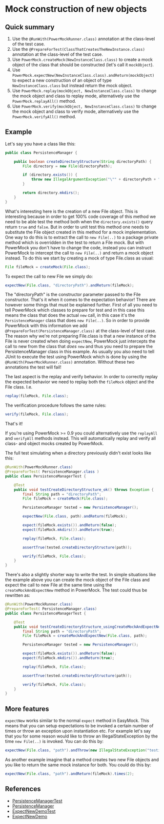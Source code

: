 # Mock construction of new objects #

## Quick summary ##

  1. Use the `@RunWith(PowerMockRunner.class)` annotation at the class-level of the test case.
  1. Use the `@PrepareForTest(ClassThatCreatesTheNewInstance.class)` annotation at the class-level of the test case.
  1. Use `PowerMock.createMock(NewInstanceClass.class)` to create a mock object of the class that should be constructed (let's call it `mockObject`).
  1. Use `PowerMock.expectNew(NewInstanceClass.class).andReturn(mockObject)` to expect a new construction of an object of type `NewInstanceClass.class` but instead return the mock object.
  1. Use `PowerMock.replay(mockObject, NewInstanceClass.class)` to change the mock object and class to replay mode, alternatively use the `PowerMock.replayAll()` method.
  1. Use `PowerMock.verify(mockObject, NewInstanceClass.class)` to change the mock object and class to verify mode, alternatively use the `PowerMock.verifyAll()` method.

## Example ##
Let's say you have a class like this:

```java
public class PersistenceManager {

	public boolean createDirectoryStructure(String directoryPath) {
		File directory = new File(directoryPath);

		if (directory.exists()) {
			throw new IllegalArgumentException("\"" + directoryPath + "\" already exists.");
		}

		return directory.mkdirs();
	}
}
```

What's interesting here is the creation of a new File object. This is interesting because in order to get 100% code coverage of this method we need to be able test the method both when the `directory.exists()` query return `true` and `false`. But in order to unit test this method one needs to substitute the File object created in this method for a mock implementation. One way to do this is to extract the call to `new File(..)` to a package private method which is overridden in the test to return a File mock. But with PowerMock you don't have to change the code, instead you can instruct PowerMock to intercept the call to `new File(..)` and return a mock object instead. To do this we start by creating a mock of type File.class as usual:

```java
File fileMock = createMock(File.class);
```
To expect the call to new File we simply do:

```java
expectNew(File.class, "directoryPath").andReturn(fileMock);
```

The "directoryPath" is the constructor parameter passed to the File constructor. That's it when it comes to the expectation behavior! There are however some things that must be explained further. First of all you need to tell PowerMock which classes to prepare for test and in this case this means the class that does the actual `new` call, in this case it's the `PersistenceManager` class that does `new File(..)`. So in order to provide PowerMock with this information we add `@PrepareForTest(PersistenceManager.class)` at the class-level of test case. The reason why we're not preparing File.class is that a new instance of the File is never created when doing `expectNew`, PowerMock just intercepts the call to new from the class that _does_ `new` and thus you need to prepare the PersistenceManager class in this example. As usually you also need to tell JUnit to execute the test using PowerMock which is done by using the `@RunWith(PowerMockRunner.class)` annotation. Without these two annotations the test will fail!

The last aspect is the replay and verify behavior. In order to correctly replay the expected behavior we need to replay both the `fileMock` object and the File class. I.e.

```java
replay(fileMock, File.class);
```
The verification procedure follows the same rules:

```java
verify(fileMock, File.class);
```
That's it!

If you're using PowerMock >= 0.9 you could alternatively use the `replayAll` and `verifyAll` methods instead. This will automatically replay and verify all class- and object mocks created by PowerMock.

The full test simulating when a directory previously didn't exist looks like this:

```java
@RunWith(PowerMockRunner.class)
@PrepareForTest( PersistenceManager.class )
public class PersistenceManagerTest {

	@Test
	public void testCreateDirectoryStructure_ok() throws Exception {
		final String path = "directoryPath";
		File fileMock = createMock(File.class);

		PersistenceManager tested = new PersistenceManager();

		expectNew(File.class, path).andReturn(fileMock);

		expect(fileMock.exists()).andReturn(false);
		expect(fileMock.mkdirs()).andReturn(true);

		replay(fileMock, File.class);

		assertTrue(tested.createDirectoryStructure(path));

		verify(fileMock, File.class);
	}
}
```

There's also a slightly shorter way to write the test. In simple situations like the example above you can create the mock object of the File class and expect the call to new File at the same time using the `createMockAndExpectNew` method in PowerMock. The test could thus be rewritten as:

```java
@RunWith(PowerMockRunner.class)
@PrepareForTest( PersistenceManager.class)
public class PersistenceManagerTest {

	@Test
	public void testCreateDirectoryStructure_usingCreateMockAndExpectNew() throws Exception {
		final String path = "directoryPath";
		File fileMock = createMockAndExpectNew(File.class, path);

		PersistenceManager tested = new PersistenceManager();

		expect(fileMock.exists()).andReturn(false);
		expect(fileMock.mkdirs()).andReturn(true);

		replay(fileMock, File.class);

		assertTrue(tested.createDirectoryStructure(path));

		verify(fileMock, File.class);
	}
}
```

## More features ##
`expectNew` works similar to the normal `expect` method in EasyMock. This means that you can setup expectations to be invoked a certain number of times or throw an exception upon instantiation etc. For example let's say that you for some reason would like to throw an IllegalStateException by the time `new File(..)` is invoked. You can do this by:

```java
expectNew(File.class, "path").andThrow(new IllegalStateException("testing!");
```

As another example imagine that a method creates two new File objects and you like to return the same mock instance for both. You could do this by:

```java
expectNew(File.class, "path").andReturn(fileMock).times(2);
```

## References ##
  * [PersistenceManagerTest](https://github.com/powermock/powermock-examples-maven/blob/master//DocumentationExamples/src/test/java/powermock/examples/newmocking/PersistenceManagerTest.java)
  * [PersistenceManager](https://github.com/powermock/powermock-examples-maven/blob/master//DocumentationExamples/src/main/java/powermock/examples/newmocking/PersistenceManager.java)
  * [ExpectNewDemoTest](https://github.com/jayway/powermock/blob/master/modules/module-test/easymock/junit4-test/src/test/java/samples/junit4/expectnew/ExpectNewDemoTest.java)
  * [ExpectNewDemo](https://github.com/jayway/powermock/blob/master/tests/utils/src/main/java/samples/expectnew/ExpectNewDemo.java)